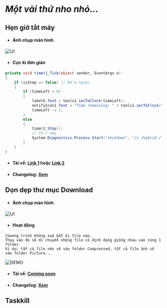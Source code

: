 # _Một vài thứ nho nhỏ..._
## Hẹn giờ tắt máy
* #### Ảnh chụp màn hình
![UI](https://tolaaii.github.io/some-small-useful-things/images/hen_gio_tat_may_UI.png)
* #### Cực kì đơn giản
```csharp
private void timer1_Tick(object sender, EventArgs e)
{
    if (isStop == false) // Đếm ngược
    {
        if (timeLeft > 0)
        {
            label6.Text = tools1.secToClock(timeLeft);
            notifyIcon1.Text = "Time remaining: " + tools1.secToClock(timeLeft);
            timeLeft -= 1;
        }
        else
        {
            timer1.Stop();
            // Tắt máy
            System.Diagnostics.Process.Start("shutdown", "/s /hybrid /f /t 0");
        }
    }
}
```
* #### Tải về: [Link 1](https://github.com/tolaaii/some-small-useful-things/blob/master/hen_gio_tat_may/hen_gio_tat_may_v102.rar) hoặc                      [Link 2](https://drive.google.com/open?id=1cCNuQZjLx7ElcbyococxZD_qGQR-veKk)  
* #### Changelog: [Xem](https://tolaaii.github.io/some-small-useful-things/docs/hengiotatmay-changelog.html)


## Dọn dẹp thư mục Download
* #### Ảnh chụp màn hình
![UI](https://tolaaii.github.io/some-small-useful-things/images/clean_UI.png)
* #### Hoạt động
```
Chương trình không xoá bất kì file nào. 
Thay vào đó sẽ di chuyển những file có định dạng giống nhau vào cùng 1 folder.
Ví dụ: tất cả file nén sẽ vào folder Compressed, tất cả file ảnh sẽ vào folder Picture...
```
![DEMO](https://tolaaii.github.io/some-small-useful-things/images/clean_demo.png)

* #### Tải về: [Coming soon]()
* #### Changelog: [Xem](https://tolaaii.github.io/some-small-useful-things/docs/cleaner-changelog.html)

## Taskkill
